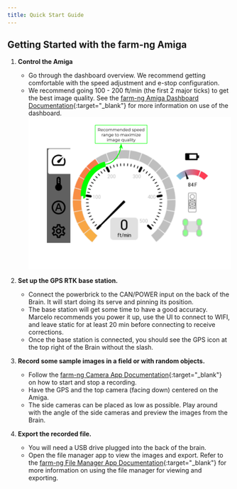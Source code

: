 ```yaml
---
title: Quick Start Guide
---
```


## **Getting Started with the farm-ng Amiga**

1. **Control the Amiga**
    - Go through the dashboard overview. We recommend getting 
comfortable with the speed adjustment and e-stop configuration.
    - We recommend going 100 - 200 ft/min (the first 2 major ticks) to 
get the best image quality. See the [farm-ng Amiga Dashboard Documentation](https://amiga.farm-ng.com/docs/dashboard/dashboard-user-guide){:target="_blank"} for more information on use of the dashboard.
![Image title](imgs/amiga_dash.png)
2. **Set up the GPS RTK base station.**
    - Connect the powerbrick to the CAN/POWER input on the back of 
the Brain. It will start doing its serve and pinning its position. 
    - The base station will get some time to have a good accuracy. Marcelo 
recommends you power it up, use the UI to connect to WIFI, and 
leave static for at least 20 min before connecting to receive 
corrections.
    - Once the base station is connected, you should see the GPS icon at 
the top right of the Brain without the slash.
3. **Record some sample images in a field or with random objects.**
    - Follow the [farm-ng Camera App Documentation](https://amiga.farm-ng.com/docs/apps/camera_app/){:target="_blank"} on how to start and stop a recording. 
    - Have the GPS and the top camera (facing down) centered on the 
Amiga.
    - The side cameras can be placed as low as possible. Play around 
with the angle of the side cameras and preview the images from 
the Brain.

4. **Export the recorded file.**
    - You will need a USB drive plugged into the
back of the brain. 
    - Open the file manager app to view 
 the images and export. Refer to the [farm-ng File Manager App Documentation](https://amiga.farm-ng.com/docs/apps/file_manager_app/){:target="_blank"} for more information on using the file manager for viewing and exporting.




